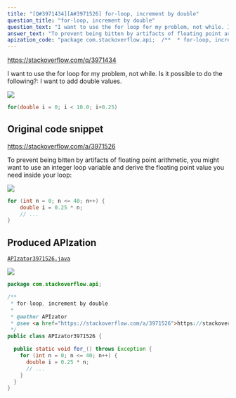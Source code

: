 ```yaml
---
title: "[Q#3971434][A#3971526] for-loop, increment by double"
question_title: "for-loop, increment by double"
question_text: "I want to use the for loop for my problem, not while. Is it possible to do the following?: I want to add double values."
answer_text: "To prevent being bitten by artifacts of floating point arithmetic, you might want to use an integer loop variable and derive the floating point value you need inside your loop:"
apization_code: "package com.stackoverflow.api;  /**  * for-loop, increment by double  *  * @author APIzator  * @see <a href=\"https://stackoverflow.com/a/3971526\">https://stackoverflow.com/a/3971526</a>  */ public class APIzator3971526 {    public static void for_() throws Exception {     for (int n = 0; n <= 40; n++) {       double i = 0.25 * n;       // ...     }   } }"
---
```


https://stackoverflow.com/q/3971434

I want to use the for loop for my problem, not while. Is it possible to do the following?:
I want to add double values.


<div class="code-logo"><img src="/stackoverflow.png" /></div>

```java
for(double i = 0; i < 10.0; i+0.25)
```


## Original code snippet

https://stackoverflow.com/a/3971526

To prevent being bitten by artifacts of floating point arithmetic, you might want to use an integer loop variable and derive the floating point value you need inside your loop:

<div class="code-logo"><img src="/stackoverflow.png" /></div>

```java
for (int n = 0; n <= 40; n++) {
    double i = 0.25 * n;
    // ...
}
```

## Produced APIzation

[`APIzator3971526.java`](https://github.com/pasqualesalza/apization-temp-data/raw/master/search/APIzator3971526.java)

<div class="code-logo"><img src="/apizator.png" /></div>

```java
package com.stackoverflow.api;

/**
 * for-loop, increment by double
 *
 * @author APIzator
 * @see <a href="https://stackoverflow.com/a/3971526">https://stackoverflow.com/a/3971526</a>
 */
public class APIzator3971526 {

  public static void for_() throws Exception {
    for (int n = 0; n <= 40; n++) {
      double i = 0.25 * n;
      // ...
    }
  }
}

```